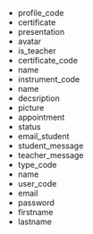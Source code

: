 - profile_code
- certificate
- presentation
- avatar
- is_teacher
- certificate_code
- name
- instrument_code
- name
- decsription
- picture
- appointment
- status
- email_student
- student_message
- teacher_message
- type_code
- name
- user_code
- email
- password
- firstname
- lastname